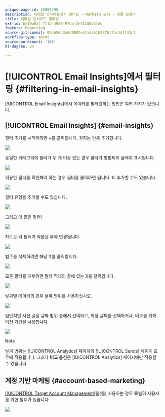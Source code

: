 ```yaml
---
unique-page-id: 10099798
description: 이메일 인사이트에서 필터링 - Marketo 문서 - 제품 설명서
title: 이메일 인사이트 필터링
exl-id: be19a63f-7f1b-4920-97da-2e412d5d3fde
feature: Reporting
source-git-commit: 09a656c3a0d0002edfa1a61b987bff4c1dff33cf
workflow-type: tm+mt
source-wordcount: '168'
ht-degree: 2%

---
```


# [!UICONTROL Email Insights]에서 필터링 {#filtering-in-email-insights}

[!UICONTROL Email Insights]에서 데이터를 필터링하는 방법은 여러 가지가 있습니다.

## [!UICONTROL Email Insights] {#email-insights}

필터 추가를 시작하려면 +를 클릭합니다. 원하는 만큼 추가합니다.

![](assets/one-2.png)

동일한 카테고리에 필터가 두 개 이상 있는 경우 필터가 병합되어 금액이 표시됩니다.

![](assets/state.png)

적용한 필터를 확인해야 하는 경우 필터를 클릭하면 됩니다. 더 추가할 수도 있습니다.

![](assets/states.png)

필터 유형을 추가할 수도 있습니다.

![](assets/os.png)

그리고 더 많은 필터!

![](assets/more-filters.png)

차트는 각 필터가 적용된 후에 변경됩니다.

![](assets/filtered-chart.png)

범주를 삭제하려면 해당 X를 클릭합니다.

![](assets/filter1.png)

모든 필터를 지우려면 필터 막대의 끝에 있는 X를 클릭합니다.

![](assets/filter2.png)

날짜별 데이터의 경우 날짜 범위를 사용하십시오.

![](assets/date-click.png)

일반적인 사전 설정 날짜 범위 중에서 선택하고, 특정 날짜를 선택하거나, 비교를 위해 이전 기간을 사용합니다.

![](assets/date-range.png)

>[!NOTE]
>
>날짜 범위는 [!UICONTROL Analytics] 페이지와 [!UICONTROL Sends] 페이지 모두에 적용됩니다. 그러나 **비교** 옵션은 [!UICONTROL Analytics] 페이지에만 적용할 수 있습니다.

## 계정 기반 마케팅 {#account-based-marketing}

[[!UICONTROL Target Account Management]](https://docs.marketo.com/display/DOCS/Account+Based+Marketing+Overview)을(를) 사용하는 경우 특별히 사용자를 위한 필터가 있습니다.

![](assets/abm.png)
